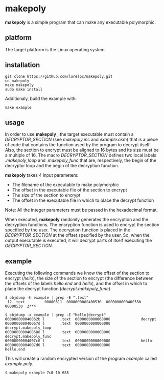 
# makepoly

**makepoly** is a simple program that can make any executable polymorphic.

## platform

The target platform is the Linux operating system.

## installation

```
git clone https://github.com/loreloc/makepoly.git
cd makepoly
make makepoly
sudo make install
```

Additionaly, build the example with:
```
make example
```

## usage

In order to use **makepoly** , the target executable must contain a _DECRYPTOR_SECTION_ (see _makepoly.inc_ and _example.asm_) that is a piece of code that contains the function used by the program to decrypt itself. Also, the section to encrypt must be aligned to 16 bytes and its size must be a multiple of 16. The macro _DECRYPTOR_SECTION_ defines two local labels: _.makepoly_loop_ and _.makepoly_func_ that are, respectively, the begin of the decryptor loop and the begin of the decryption function.  

**makepoly** takes 4 input parameters:
- The filename of the executable to make polymorphic
- The offset in the executable file of the section to encrypt
- The size of the section to encrypt
- The offset in the executable file in which to place the decrypt function

Note: All the integer parameters must be passed in the hexadecimal format.  

When executed, **makepoly** randomly generates the encryption and the decryption functions. The encryption function is used to encrypt the section specified by the user. The decryption function is placed in the _DECRYPTOR_SECTION_ at the offset specified by the user. So, when the output executable is executed, it will decrypt parts of itself executing the _DECRYPTOR_SECTION_.

## example

Executing the following commands we know the offset of the section to encrypt (_hello_), the size of the section to encrypt (the difference between the offsets of the labels _hello.end_ and _hello_), and the offset in which to place the decrypt function (_decrypt.makepoly_func_).

```
$ objdump -h example | grep -E ".text"
 12 .text         00000311  0000000000400530  0000000000400530  00000530  2**4
```

```
$ objdump -x example | grep -E "hello|decrypt"
000000000040062b l       .text	0000000000000000              decrypt
000000000040067d l       .text	0000000000000000              decrypt.makepoly_loop
0000000000400688 l       .text	0000000000000000              decrypt.makepoly_func
00000000004007c0 l       .text	0000000000000000              hello
00000000004007d0 l       .text	0000000000000000              hello.end
```

This will create a random encrypted version of the program _example_ called _example.poly_.

```
$ makepoly example 7c0 10 688
```

